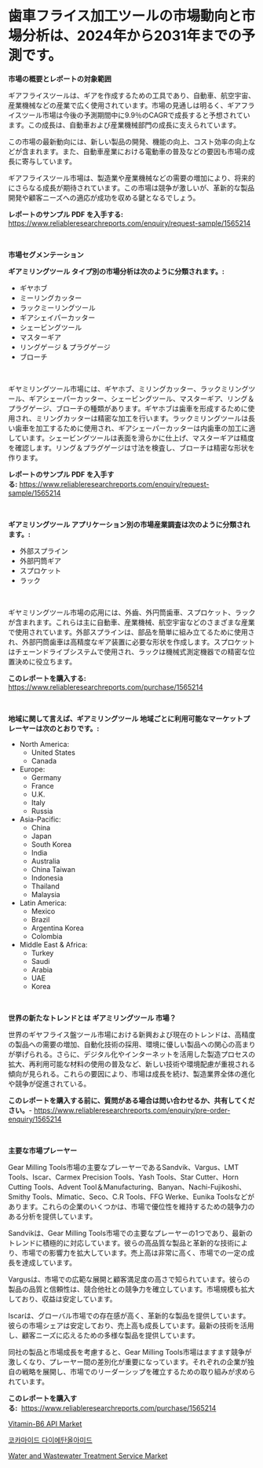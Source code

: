 <p><h1>歯車フライス加工ツールの市場動向と市場分析は、2024年から2031年までの予測です。</h1></p><p><strong>市場の概要とレポートの対象範囲</strong></p>
<p><p>ギアフライスツールは、ギアを作成するための工具であり、自動車、航空宇宙、産業機械などの産業で広く使用されています。市場の見通しは明るく、ギアフライスツール市場は今後の予測期間中に9.9％のCAGRで成長すると予想されています。この成長は、自動車および産業機械部門の成長に支えられています。</p><p>この市場の最新動向には、新しい製品の開発、機能の向上、コスト効率の向上などが含まれます。また、自動車産業における電動車の普及などの要因も市場の成長に寄与しています。</p><p>ギアフライスツール市場は、製造業や産業機械などの需要の増加により、将来的にさらなる成長が期待されています。この市場は競争が激しいが、革新的な製品開発や顧客ニーズへの適応が成功を収める鍵となるでしょう。</p></p>
<p><strong>レポートのサンプル PDF を入手する:</strong> <a href="https://www.reliableresearchreports.com/enquiry/request-sample/1565214">https://www.reliableresearchreports.com/enquiry/request-sample/1565214</a></p>
<p>&nbsp;</p>
<p><strong>市場セグメンテーション</strong></p>
<p><strong>ギアミリングツール タイプ別の市場分析は次のように分類されます。:</strong></p>
<p><ul><li>ギヤホブ</li><li>ミーリングカッター</li><li>ラックミーリングツール</li><li>ギアシェイパーカッター</li><li>シェービングツール</li><li>マスターギア</li><li>リングゲージ & プラグゲージ</li><li>ブローチ</li></ul></p>
<p>&nbsp;</p>
<p><p>ギヤミリングツール市場には、ギヤホブ、ミリングカッター、ラックミリングツール、ギアシェーパーカッター、シェービングツール、マスターギア、リング＆プラグゲージ、ブローチの種類があります。ギヤホブは歯車を形成するために使用され、ミリングカッターは精密な加工を行います。ラックミリングツールは長い歯車を加工するために使用され、ギアシェーパーカッターは内歯車の加工に適しています。シェービングツールは表面を滑らかに仕上げ、マスターギアは精度を確認します。リング＆プラグゲージは寸法を検査し、ブローチは精密な形状を作ります。</p></p>
<p><strong>レポートのサンプル PDF を入手する:</strong>&nbsp;<a href="https://www.reliableresearchreports.com/enquiry/request-sample/1565214">https://www.reliableresearchreports.com/enquiry/request-sample/1565214</a></p>
<p>&nbsp;</p>
<p><strong> ギアミリングツール アプリケーション別の市場産業調査は次のように分類されます。:</strong></p>
<p><ul><li>外部スプライン</li><li>外部円筒ギア</li><li>スプロケット</li><li>ラック</li></ul></p>
<p>&nbsp;</p>
<p><p>ギヤミリングツール市場の応用には、外齒、外円筒歯車、スプロケット、ラックが含まれます。これらは主に自動車、産業機械、航空宇宙などのさまざまな産業で使用されています。外部スプラインは、部品を簡単に組み立てるために使用され、外部円筒歯車は高精度なギア装置に必要な形状を作成します。スプロケットはチェーンドライブシステムで使用され、ラックは機械式測定機器での精密な位置決めに役立ちます。</p></p>
<p><strong>このレポートを購入する:</strong>&nbsp; <a href="https://www.reliableresearchreports.com/purchase/1565214">https://www.reliableresearchreports.com/purchase/1565214</a></p>
<p>&nbsp;</p>
<p><strong>地域に関して言えば、ギアミリングツール 地域ごとに利用可能なマーケットプレーヤーは次のとおりです。:</strong></p>
<p><ul>
    <li>
        North America:
        <ul>
            <li>United States</li>
            <li>Canada</li>
        </ul>
    </li>
    <li>
        Europe:
        <ul>
            <li>Germany</li>
            <li>France</li>
            <li>U.K.</li>
            <li>Italy</li>
            <li>Russia</li>
        </ul>
    </li>
    <li>
        Asia-Pacific:
        <ul>
            <li>China</li>
            <li>Japan</li>
            <li>South Korea</li>
            <li>India</li>
            <li>Australia</li>
            <li>China Taiwan</li>
            <li>Indonesia</li>
            <li>Thailand</li>
            <li>Malaysia</li>
        </ul>
    </li>
    <li>
        Latin America:
        <ul>
            <li>Mexico</li>
            <li>Brazil</li>
            <li>Argentina Korea</li>
            <li>Colombia</li>
        </ul>
    </li>
    <li>
        Middle East & Africa:
        <ul>
            <li>Turkey</li>
            <li>Saudi</li>
            <li>Arabia</li>
            <li>UAE</li>
            <li>Korea</li>
        </ul>
    </li>
    </ul></p>
<p>&nbsp;</p>
<p><strong>世界の新たなトレンドとは ギアミリングツール 市場？</strong></p>
<p><p>世界のギヤフライス盤ツール市場における新興および現在のトレンドは、高精度の製品への需要の増加、自動化技術の採用、環境に優しい製品への関心の高まりが挙げられる。さらに、デジタル化やインターネットを活用した製造プロセスの拡大、再利用可能な材料の使用の普及など、新しい技術や環境配慮が重視される傾向が見られる。これらの要因により、市場は成長を続け、製造業界全体の進化や競争が促進されている。</p></p>
<p><strong>このレポートを購入する前に、質問がある場合は問い合わせるか、共有してください。</strong>- <a href="https://www.reliableresearchreports.com/enquiry/pre-order-enquiry/1565214">https://www.reliableresearchreports.com/enquiry/pre-order-enquiry/1565214</a></p>
<p>&nbsp;</p>
<p><strong>主要な市場プレーヤー</strong></p>
<p><p>Gear Milling Tools市場の主要なプレーヤーであるSandvik、Vargus、LMT Tools、Iscar、Carmex Precision Tools、Yash Tools、Star Cutter、Horn Cutting Tools、Advent Tool＆Manufacturing、Banyan、Nachi-Fujikoshi、Smithy Tools、Mimatic、Seco、C.R Tools、FFG Werke、Eunika Toolsなどがあります。これらの企業のいくつかは、市場で優位性を維持するための競争力のある分析を提供しています。</p><p>Sandvikは、Gear Milling Tools市場での主要なプレーヤーの1つであり、最新のトレンドに積極的に対応しています。彼らの高品質な製品と革新的な技術により、市場での影響力を拡大しています。売上高は非常に高く、市場での一定の成長を達成しています。</p><p>Vargusは、市場での広範な展開と顧客満足度の高さで知られています。彼らの製品の品質と信頼性は、競合他社との競争力を確立しています。市場規模も拡大しており、収益は安定しています。</p><p>Iscarは、グローバル市場での存在感が高く、革新的な製品を提供しています。彼らの市場シェアは安定しており、売上高も成長しています。最新の技術を活用し、顧客ニーズに応えるための多様な製品を提供しています。</p><p>同社の製品と市場成長を考慮すると、Gear Milling Tools市場はますます競争が激しくなり、プレーヤー間の差別化が重要になっています。それぞれの企業が独自の戦略を展開し、市場でのリーダーシップを確立するための取り組みが求められています。</p></p>
<p><strong>このレポートを購入する:</strong>&nbsp;&nbsp;<a href="https://www.reliableresearchreports.com/purchase/1565214">https://www.reliableresearchreports.com/purchase/1565214</a></p>
<p><p><a href="https://flame-sidecar-702.notion.site/Vitamin-B6-API-Market-Analysis-and-Market-Size-Global-Industry-Overview-Market-Segmentation-and-Fo-b47748c207d3479db3130a3ddebe96d7">Vitamin-B6 API Market</a></p><p><a href="https://github.com/fernandotryO5lson96765/Market-Research-Report-List-1/blob/main/32381584946.md">코카마이드 다이에탄올아미드</a></p><p><a href="https://full-wildebeest-80b.notion.site/Water-and-Wastewater-Treatment-Service-Market-Analysis-and-Market-Size-Global-Industry-Overview-Ma-718861d37d6540dba666b6733bde6f73">Water and Wastewater Treatment Service Market</a></p></p>